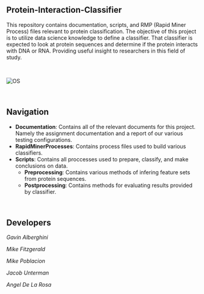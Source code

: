 ## Protein-Interaction-Classifier

This repository contains documentation, scripts, and RMP (Rapid Miner Process) files relevant to protein classification. The objective of this project is to utilize data science knowledge to define a classifier. That classifier is expected to look at protein sequences and determine if the protein interacts with DNA or RNA. Providing useful insight to researchers in this field of study.

&nbsp;

![OS](https://www.ebi.ac.uk/training/online/sites/ebi.ac.uk.training.online/files/user/71/images/figure1.png)

&nbsp;

## Navigation
* __Documentation__: Contains all of the relevant documents for this project. Namely the assignment documentation and a report of our various testing configurations. 
* __RapidMinerProcesses__: Contains process files used to build various classifiers.
* __Scripts__: Contains all proccesses used to prepare, classify, and make conclusions on data.
  * __Preprocessing__: Contains various methods of infering feature sets from protein sequences.
  * __Postprocessing__: Contains methods for evaluating results provided by classifier.  

&nbsp;

## Developers
_Gavin Alberghini_

_Mike Fitzgerald_

_Mike Poblacion_

_Jacob Unterman_

_Angel De La Rosa_
